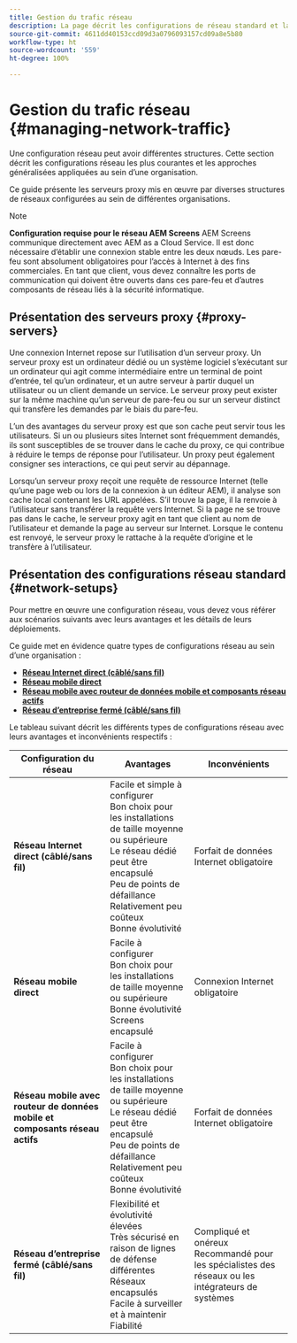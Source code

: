 ```yaml
---
title: Gestion du trafic réseau
description: La page décrit les configurations de réseau standard et la gestion du trafic réseau.
source-git-commit: 4611dd40153ccd09d3a0796093157cd09a8e5b80
workflow-type: ht
source-wordcount: '559'
ht-degree: 100%

---
```



# Gestion du trafic réseau {#managing-network-traffic}

Une configuration réseau peut avoir différentes structures. Cette section décrit les configurations réseau les plus courantes et les approches généralisées appliquées au sein d’une organisation.

Ce guide présente les serveurs proxy mis en œuvre par diverses structures de réseaux configurées au sein de différentes organisations.

>[!NOTE]
>**Configuration requise pour le réseau AEM Screens**
>AEM Screens communique directement avec AEM as a Cloud Service. Il est donc nécessaire d’établir une connexion stable entre les deux nœuds. Les pare-feu sont absolument obligatoires pour l’accès à Internet à des fins commerciales. En tant que client, vous devez connaître les ports de communication qui doivent être ouverts dans ces pare-feu et d’autres composants de réseau liés à la sécurité informatique.

## Présentation des serveurs proxy {#proxy-servers}

Une connexion Internet repose sur l’utilisation d’un serveur proxy. Un serveur proxy est un ordinateur dédié ou un système logiciel s’exécutant sur un ordinateur qui agit comme intermédiaire entre un terminal de point d’entrée, tel qu’un ordinateur, et un autre serveur à partir duquel un utilisateur ou un client demande un service. Le serveur proxy peut exister sur la même machine qu’un serveur de pare-feu ou sur un serveur distinct qui transfère les demandes par le biais du pare-feu.

L’un des avantages du serveur proxy est que son cache peut servir tous les utilisateurs. Si un ou plusieurs sites Internet sont fréquemment demandés, ils sont susceptibles de se trouver dans le cache du proxy, ce qui contribue à réduire le temps de réponse pour l’utilisateur. Un proxy peut également consigner ses interactions, ce qui peut servir au dépannage.

Lorsqu’un serveur proxy reçoit une requête de ressource Internet (telle qu’une page web ou lors de la connexion à un éditeur AEM), il analyse son cache local contenant les URL appelées. S’il trouve la page, il la renvoie à l’utilisateur sans transférer la requête vers Internet. Si la page ne se trouve pas dans le cache, le serveur proxy agit en tant que client au nom de l’utilisateur et demande la page au serveur sur Internet. Lorsque le contenu est renvoyé, le serveur proxy le rattache à la requête d’origine et le transfère à l’utilisateur.

## Présentation des configurations réseau standard {#network-setups}

Pour mettre en œuvre une configuration réseau, vous devez vous référer aux scénarios suivants avec leurs avantages et les détails de leurs déploiements.

Ce guide met en évidence quatre types de configurations réseau au sein d’une organisation :

* **[Réseau Internet direct (câblé/sans fil)](/help/using/direct-internet-network.md)**
* **[Réseau mobile direct](/help/using/mobile-network.md)**
* **[Réseau mobile avec routeur de données mobile et composants réseau actifs](/help/using/mobile-network-router.md)**
* **[Réseau d’entreprise fermé (câblé/sans fil)](/help/using/enclosed-corporate-network.md)**

Le tableau suivant décrit les différents types de configurations réseau avec leurs avantages et inconvénients respectifs :

| Configuration du réseau | Avantages | Inconvénients |
|--- |--- |--- |
| **Réseau Internet direct (câblé/sans fil)** | Facile et simple à configurer<br>Bon choix pour les installations de taille moyenne ou supérieure<br>Le réseau dédié peut être encapsulé<br>Peu de points de défaillance<br>Relativement peu coûteux<br>Bonne évolutivité | Forfait de données Internet obligatoire |
| **Réseau mobile direct** | Facile à configurer<br>Bon choix pour les installations de taille moyenne ou supérieure<br>Bonne évolutivité<br>Screens encapsulé | Connexion Internet obligatoire |
| **Réseau mobile avec routeur de données mobile et composants réseau actifs** | Facile à configurer<br>Bon choix pour les installations de taille moyenne ou supérieure<br>Le réseau dédié peut être encapsulé<br>Peu de points de défaillance<br>Relativement peu coûteux<br>Bonne évolutivité | Forfait de données Internet obligatoire |
| **Réseau d’entreprise fermé (câblé/sans fil)** | Flexibilité et évolutivité élevées<br>Très sécurisé en raison de lignes de défense différentes<br>Réseaux encapsulés<br>Facile à surveiller et à maintenir<br>Fiabilité | Compliqué et onéreux<br>Recommandé pour les spécialistes des réseaux ou les intégrateurs de systèmes |
